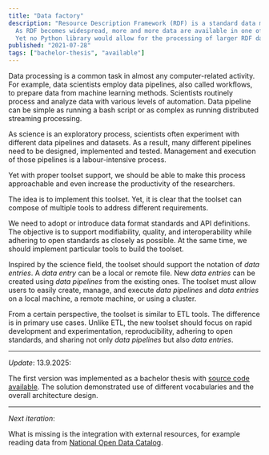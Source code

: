 ```yaml
---
title: "Data factory"
description: "Resource Description Framework (RDF) is a standard data model.
  As RDF becomes widespread, more and more data are available in one of the RDF data formats.
  Yet no Python library would allow for the processing of larger RDF data files."
published: "2021-07-28"
tags: ["bachelor-thesis", "available"]
---
```


Data processing is a common task in almost any computer-related activity.
For example, data scientists employ data pipelines, also called workflows, to prepare data from machine learning methods.
Scientists routinely process and analyze data with various levels of automation.
Data pipeline can be simple as running a bash script or as complex as running distributed streaming processing.

As science is an exploratory process, scientists often experiment with different data pipelines and datasets.
As a result, many different pipelines need to be designed, implemented and tested. Management and execution of those pipelines is a labour-intensive process.

Yet with proper toolset support, we should be able to make this process approachable and even increase the productivity of the researchers.

The idea is to implement this toolset.
Yet, it is clear that the toolset can compose of multiple tools to address different requirements.

We need to adopt or introduce data format standards and API definitions.
The objective is to support modifiability, quality, and interoperability while adhering to open standards as closely as possible. At the same time, we should implement particular tools to build the toolset.

Inspired by the science field, the toolset should support the notation of *data entries*.
A *data entry* can be a local or remote file.
New *data entries* can be created using *data pipelines* from the existing ones.
The toolset must allow users to easily create, manage, and execute *data pipelines* and *data entries* on a local machine, a remote machine, or using a cluster.

From a certain perspective, the toolset is similar to ETL tools.
The difference is in primary use cases.
Unlike ETL, the new toolset should focus on rapid development and experimentation, reproducibility, adhering to open standards, and sharing not only *data pipelines* but also *data entries*.

---

*Update*: 13.9.2025:

The first version was implemented as a bachelor thesis with [source code available](https://github.com/YArzumanyan/data-factory).
The solution demonstrated use of different vocabularies and the overall architecture design.

---

*Next iteration*:

What is missing is the integration with external resources, for example reading data from [National Open Data Catalog](https://data.gov.cz/).

